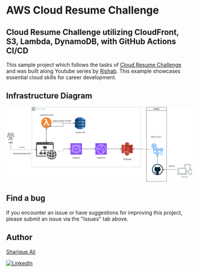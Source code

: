 
# AWS Cloud Resume Challenge

## Cloud Resume Challenge utilizing CloudFront, S3, Lambda, DynamoDB, with GitHub Actions CI/CD

This sample project which follows the tasks of [Cloud Resume Challenge](https://cloudresumechallenge.dev/) and was built along Youtube series by [Rishab](https://github.com/rishabkumar7/aws-cloud-resume-challenge/tree/main). This example showcases essential cloud skills for career development. 

## Infrastructure Diagram
<p align="center">
  <img src="./AWS.Resume.Challenge.png" alt="Infrastructure Diagram" />
</p>





## Find a bug
If you encounter an issue or have suggestions for improving this project, please submit an issue via the "Issues" tab above.

## Author

[Sharique Ali](https://github.com/sharique-tech1987)

[![LinkedIn](https://img.shields.io/badge/LinkedIn-Profile-blue)](www.linkedin.com/in/sharique-khan-99934028)

